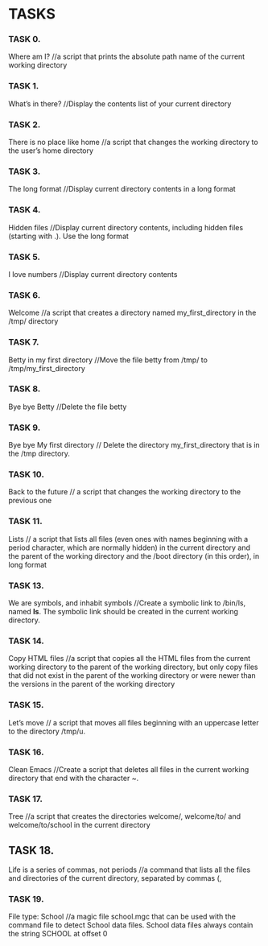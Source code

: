 # TASKS

### TASK 0. 
Where am I? //a script that prints the absolute path name of the current working directory

### TASK 1.
What’s in there? //Display the contents list of your current directory

### TASK 2. 
There is no place like home //a script that changes the working directory to the user’s home directory

### TASK 3. 
The long format //Display current directory contents in a long format

### TASK 4. 
Hidden files //Display current directory contents, including hidden files (starting with .). Use the long format

### TASK 5. 
I love numbers //Display current directory contents

### TASK 6. 
Welcome //a script that creates a directory named my_first_directory in the /tmp/ directory

### TASK 7.
Betty in my first directory //Move the file betty from /tmp/ to /tmp/my_first_directory

### TASK 8. 
Bye bye Betty //Delete the file betty

### TASK 9. 
Bye bye My first directory // Delete the directory my_first_directory that is in the /tmp directory.

### TASK 10. 
Back to the future // a script that changes the working directory to the previous one

### TASK 11. 
Lists // a script that lists all files (even ones with names beginning with a period character, which are normally hidden) in the current directory and the parent of the working directory and the /boot directory (in this order), in long format

### TASK 13. 
We are symbols, and inhabit symbols //Create a symbolic link to /bin/ls, named __ls__. The symbolic link should be created in the current working directory.

### TASK 14. 
Copy HTML files //a script that copies all the HTML files from the current working directory to the parent of the working directory, but only copy files that did not exist in the parent of the working directory or were newer than the versions in the parent of the working directory

### TASK 15. 
Let’s move // a script that moves all files beginning with an uppercase letter to the directory /tmp/u.

### TASK 16. 
Clean Emacs //Create a script that deletes all files in the current working directory that end with the character ~.

### TASK 17. 
Tree //a script that creates the directories welcome/, welcome/to/ and welcome/to/school in the current directory

## TASK 18.
Life is a series of commas, not periods //a command that lists all the files and directories of the current directory, separated by commas (,

### TASK 19. 
File type: School //a magic file school.mgc that can be used with the command file to detect School data files. School data files always contain the string SCHOOL at offset 0

